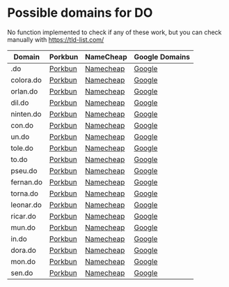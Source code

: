 # Possible domains for DO

No function implemented to check if any of these work, but you can check manually with https://tld-list.com/

| Domain | Porkbun | NameCheap | Google Domains |
|---|---|---|---|
| .do | [Porkbun](https://porkbun.com/checkout/search?prb=e814663da1&tlds=&idnLanguage=&search=search&q=.do) | [Namecheap](https://www.namecheap.com/domains/registration/results/?domain=.do) | [Google](https://domains.google.com/registrar/search?searchTerm=.do) |
| colora.do | [Porkbun](https://porkbun.com/checkout/search?prb=e814663da1&tlds=&idnLanguage=&search=search&q=colora.do) | [Namecheap](https://www.namecheap.com/domains/registration/results/?domain=colora.do) | [Google](https://domains.google.com/registrar/search?searchTerm=colora.do) |
| orlan.do | [Porkbun](https://porkbun.com/checkout/search?prb=e814663da1&tlds=&idnLanguage=&search=search&q=orlan.do) | [Namecheap](https://www.namecheap.com/domains/registration/results/?domain=orlan.do) | [Google](https://domains.google.com/registrar/search?searchTerm=orlan.do) |
| dil.do | [Porkbun](https://porkbun.com/checkout/search?prb=e814663da1&tlds=&idnLanguage=&search=search&q=dil.do) | [Namecheap](https://www.namecheap.com/domains/registration/results/?domain=dil.do) | [Google](https://domains.google.com/registrar/search?searchTerm=dil.do) |
| ninten.do | [Porkbun](https://porkbun.com/checkout/search?prb=e814663da1&tlds=&idnLanguage=&search=search&q=ninten.do) | [Namecheap](https://www.namecheap.com/domains/registration/results/?domain=ninten.do) | [Google](https://domains.google.com/registrar/search?searchTerm=ninten.do) |
| con.do | [Porkbun](https://porkbun.com/checkout/search?prb=e814663da1&tlds=&idnLanguage=&search=search&q=con.do) | [Namecheap](https://www.namecheap.com/domains/registration/results/?domain=con.do) | [Google](https://domains.google.com/registrar/search?searchTerm=con.do) |
| un.do | [Porkbun](https://porkbun.com/checkout/search?prb=e814663da1&tlds=&idnLanguage=&search=search&q=un.do) | [Namecheap](https://www.namecheap.com/domains/registration/results/?domain=un.do) | [Google](https://domains.google.com/registrar/search?searchTerm=un.do) |
| tole.do | [Porkbun](https://porkbun.com/checkout/search?prb=e814663da1&tlds=&idnLanguage=&search=search&q=tole.do) | [Namecheap](https://www.namecheap.com/domains/registration/results/?domain=tole.do) | [Google](https://domains.google.com/registrar/search?searchTerm=tole.do) |
| to.do | [Porkbun](https://porkbun.com/checkout/search?prb=e814663da1&tlds=&idnLanguage=&search=search&q=to.do) | [Namecheap](https://www.namecheap.com/domains/registration/results/?domain=to.do) | [Google](https://domains.google.com/registrar/search?searchTerm=to.do) |
| pseu.do | [Porkbun](https://porkbun.com/checkout/search?prb=e814663da1&tlds=&idnLanguage=&search=search&q=pseu.do) | [Namecheap](https://www.namecheap.com/domains/registration/results/?domain=pseu.do) | [Google](https://domains.google.com/registrar/search?searchTerm=pseu.do) |
| fernan.do | [Porkbun](https://porkbun.com/checkout/search?prb=e814663da1&tlds=&idnLanguage=&search=search&q=fernan.do) | [Namecheap](https://www.namecheap.com/domains/registration/results/?domain=fernan.do) | [Google](https://domains.google.com/registrar/search?searchTerm=fernan.do) |
| torna.do | [Porkbun](https://porkbun.com/checkout/search?prb=e814663da1&tlds=&idnLanguage=&search=search&q=torna.do) | [Namecheap](https://www.namecheap.com/domains/registration/results/?domain=torna.do) | [Google](https://domains.google.com/registrar/search?searchTerm=torna.do) |
| leonar.do | [Porkbun](https://porkbun.com/checkout/search?prb=e814663da1&tlds=&idnLanguage=&search=search&q=leonar.do) | [Namecheap](https://www.namecheap.com/domains/registration/results/?domain=leonar.do) | [Google](https://domains.google.com/registrar/search?searchTerm=leonar.do) |
| ricar.do | [Porkbun](https://porkbun.com/checkout/search?prb=e814663da1&tlds=&idnLanguage=&search=search&q=ricar.do) | [Namecheap](https://www.namecheap.com/domains/registration/results/?domain=ricar.do) | [Google](https://domains.google.com/registrar/search?searchTerm=ricar.do) |
| mun.do | [Porkbun](https://porkbun.com/checkout/search?prb=e814663da1&tlds=&idnLanguage=&search=search&q=mun.do) | [Namecheap](https://www.namecheap.com/domains/registration/results/?domain=mun.do) | [Google](https://domains.google.com/registrar/search?searchTerm=mun.do) |
| in.do | [Porkbun](https://porkbun.com/checkout/search?prb=e814663da1&tlds=&idnLanguage=&search=search&q=in.do) | [Namecheap](https://www.namecheap.com/domains/registration/results/?domain=in.do) | [Google](https://domains.google.com/registrar/search?searchTerm=in.do) |
| dora.do | [Porkbun](https://porkbun.com/checkout/search?prb=e814663da1&tlds=&idnLanguage=&search=search&q=dora.do) | [Namecheap](https://www.namecheap.com/domains/registration/results/?domain=dora.do) | [Google](https://domains.google.com/registrar/search?searchTerm=dora.do) |
| mon.do | [Porkbun](https://porkbun.com/checkout/search?prb=e814663da1&tlds=&idnLanguage=&search=search&q=mon.do) | [Namecheap](https://www.namecheap.com/domains/registration/results/?domain=mon.do) | [Google](https://domains.google.com/registrar/search?searchTerm=mon.do) |
| sen.do | [Porkbun](https://porkbun.com/checkout/search?prb=e814663da1&tlds=&idnLanguage=&search=search&q=sen.do) | [Namecheap](https://www.namecheap.com/domains/registration/results/?domain=sen.do) | [Google](https://domains.google.com/registrar/search?searchTerm=sen.do) |
